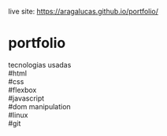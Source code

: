 live site: https://aragalucas.github.io/portfolio/
# portfolio <br>
tecnologias usadas <br>
#html <br>
#css <br>
#flexbox <br>
#javascript <br>
#dom manipulation <br>
#linux <br>
#git

